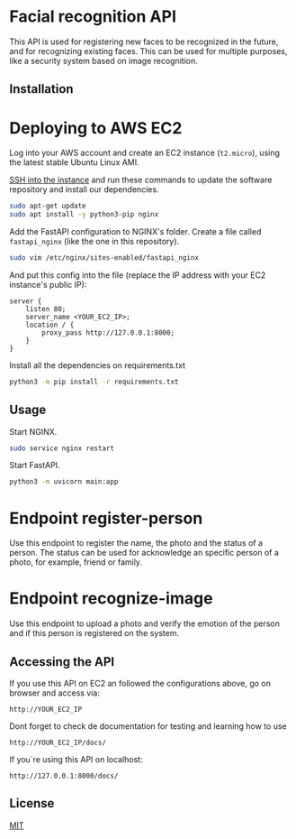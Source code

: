# Facial recognition API

This API is used for registering new faces to be recognized in the future, and for recognizing existing faces.
This can be used for multiple purposes, like a security system based on image recognition.

## Installation

# Deploying to AWS EC2

Log into your AWS account and create an EC2 instance (`t2.micro`), using the latest stable
Ubuntu Linux AMI.

[SSH into the instance](https://aws.amazon.com/blogs/compute/new-using-amazon-ec2-instance-connect-for-ssh-access-to-your-ec2-instances/) and run these commands to update the software repository and install
our dependencies.

```bash
sudo apt-get update
sudo apt install -y python3-pip nginx
```

Add the FastAPI configuration to NGINX's folder. Create a file called `fastapi_nginx` (like the one in this repository).

```bash
sudo vim /etc/nginx/sites-enabled/fastapi_nginx
```

And put this config into the file (replace the IP address with your EC2 instance's public IP):

```
server {
    listen 80;   
    server_name <YOUR_EC2_IP>;    
    location / {        
        proxy_pass http://127.0.0.1:8000;    
    }
}
```

Install all the dependencies on requirements.txt
```bash
python3 -m pip install -r requirements.txt
```

## Usage

Start NGINX.

```bash
sudo service nginx restart
```

Start FastAPI.

```bash
python3 -m uvicorn main:app
```

# Endpoint register-person
Use this endpoint to register the name, the photo and the status of a person.
The status can be used for acknowledge an specific person of a photo, for example, friend or family.

# Endpoint recognize-image
Use this endpoint to upload a photo and verify the emotion of the person and if this person is registered on the system.

## Accessing the API
If you use this API on EC2 an followed the configurations above, go on browser and access via: 
```
http://YOUR_EC2_IP
```
Dont forget to check de documentation for testing and learning how to use
```
http://YOUR_EC2_IP/docs/
```

If you`re using this API on localhost:
```
http://127.0.0.1:8000/docs/
```
## License

[MIT](https://choosealicense.com/licenses/mit/)